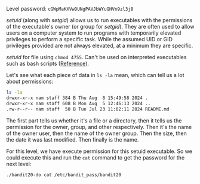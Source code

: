 Level password: `cGWpMaKXVwDUNgPAVJbWYuGHVn9zl3j8`

*setuid* (along with *setgid*) allows us to run executables with the permissions of the executable's owner (or group for *setgid*). They are often used to allow users on a computer system to run programs with temporarily elevated privileges to perform a specific task. While the assumed UID or GID privileges provided are not always elevated, at a minimum they are specific.

*setuid* for file using `chmod 4755`. Can't be used on interpreted executables such as bash scripts ([Reference](https://unix.stackexchange.com/questions/364/allow-setuid-on-shell-scripts)).

Let's see what each piece of data in `ls -la` mean, which can tell us a lot about permissions:

```sh
ls -la
drwxr-xr-x nam staff 384 B Thu Aug  8 15:49:58 2024 .
drwxr-xr-x nam staff 608 B Mon Aug  5 12:46:13 2024 ..
.rw-r--r-- nam staff  50 B Tue Jul 23 11:02:11 2024 README.md
```

The first part tells us whether it's a file or a directory, then it tells us the permission for the owner, group, and other respectively. Then it's the name of the owner user, then the name of the owner group. Then the size, then the date it was last modified. Then finally is the name.

For this level, we have execute permission for this setuid executable. So we could execute this and run the `cat` command to get the password for the next level:

```sh
./bandit20-do cat /etc/bandit_pass/bandit20
```